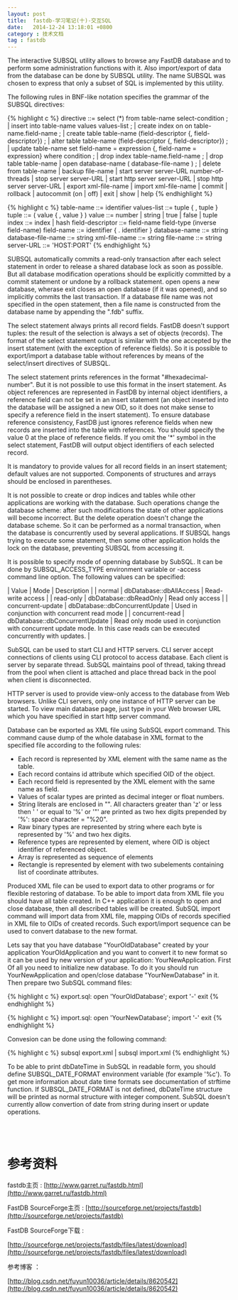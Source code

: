 ```yaml
---
layout: post
title:  fastdb-学习笔记(十)-交互SQL
date:   2014-12-24 13:18:01 +0800
category : 技术文档
tag : fastdb
---
```


The interactive SUBSQL utility allows to browse any FastDB database and to perform some administration functions with it. Also import/export of data from the database can be done by SUBSQL utility. The name SUBSQL was chosen to express that only a subset of SQL is implemented by this utility.

The following rules in BNF-like notation specifies the grammar of the SUBSQL directives:

{% highlight c %}
directive ::= 
    select (*) from table-name select-condition ;
  | insert into table-name values values-list ;
  | create index on on table-name.field-name ;
  | create table table-name (field-descriptor {, field-descriptor}) ;
  | alter table table-name (field-descriptor {, field-descriptor}) ;
  | update table-name set field-name = expression {, field-name = expression} where condition ;
  | drop index table-name.field-name ;
  | drop table table-name
  | open database-name ( database-file-name ) ;
  | delete from table-name
  | backup file-name
  | start server server-URL number-of-threads
  | stop server server-URL
  | start http server server-URL 
  | stop http server server-URL
  | export xml-file-name
  | import xml-file-name
  | commit
  | rollback
  | autocommit (on | off)
  | exit
  | show
  | help
{% endhighlight %}

{% highlight c %}
table-name ::= identifier
values-list ::= tuple { , tuple }
tuple ::= ( value { , value } )
value ::= number | string | true | false 
               | tuple
index ::= index | hash
field-descriptor ::= field-name field-type (inverse field-name)
field-name ::= identifier { . identifier }
database-name ::= string
database-file-name ::= string
xml-file-name ::= string
file-name ::= string
server-URL ::= 'HOST:PORT'
{% endhighlight %}

SUBSQL automatically commits a read-only transaction after each select statement in order to release a shared database lock as soon as possible. But all database modification operations should be explicitly committed by a commit statement or undone by a rollback statement. open opens a new database, wherase exit closes an open database (if it was opened), and so implicitly commits the last transaction. If a database file name was not specified in the open statement, then a file name is constructed from the database name by appending the ".fdb" suffix.

The select statement always prints all record fields. FastDB doesn't support tuples: the result of the selection is always a set of objects (records). The format of the select statement output is similar with the one accepted by the insert statement (with the exception of reference fields). So it is possible to export/import a database table without references by means of the select/insert directives of SUBSQL.

The select statement prints references in the format "#hexadecimal-number". But it is not possible to use this format in the insert statement. As object references are represented in FastDB by internal object identifiers, a reference field can not be set in an insert statement (an object inserted into the database will be assigned a new OID, so it does not make sense to specify a reference field in the insert statement). To ensure database reference consistency, FastDB just ignores reference fields when new records are inserted into the table with references. You should specify the value 0 at the place of reference fields. If you omit the '*' symbol in the select statement, FastDB will output object identifiers of each selected record.

It is mandatory to provide values for all record fields in an insert statement; default values are not supported. Components of structures and arrays should be enclosed in parentheses.

It is not possible to create or drop indices and tables while other applications are working with the database. Such operations change the database scheme: after such modifications the state of other applications will become incorrect. But the delete operation doesn't change the database scheme. So it can be performed as a normal transaction, when the database is concurrently used by several applications. If SUBSQL hangs trying to execute some statement, then some other application holds the lock on the database, preventing SUBSQL from accessing it.

It is possible to specify mode of openning database by SubSQL. It can be done by SUBSQL_ACCESS_TYPE environment variable or -access command line option. The following values can be specified:


| Value | Mode | Description |
| normal | dbDatabase::dbAllAccess | Read-write access |
| read-only | dbDatabase::dbReadOnly | Read only access |
| concurrent-update | dbDatabase::dbConcurrentUpdate | Used in conjunction with concurrent read mode |
| concurrent-read | dbDatabase::dbConcurrentUpdate | Read only mode used in conjunction with concurrent update mode. In this case reads can be executed concurrently with updates. |

SubSQL can be used to start CLI and HTTP servers. CLI server accept connections of clients using CLI protocol to access database. Each client is server by separate thread. SubSQL maintains pool of thread, taking thread from the pool when client is attached and place thread back in the pool when client is disconnected.

HTTP server is used to provide view-only access to the database from Web browsers. Unlike CLI servers, only one instance of HTTP server can be started. To view main database page, just type in your Web browser URL which you have specified in start http server command.

Database can be exported as XML file using SubSQL export command. This command cause dump of the whole database in XML format to the specified file according to the following rules:

* Each record is represented by XML element with the same name as the table.
* Each record contains id attribute which specified OID of the object.
* Each record field is represented by the XML element with the same name as field.
* Values of scalar types are printed as decimal integer or float numbers.
* String literals are enclosed in "". All characters greater than 'z' or less then ' ' or equal to '%' or '"' are printed as two hex digits prepended by '%': space character = "%20".
* Raw binary types are represented by string where each byte is represented by '%' and two hex digits.
* Reference types are represented by <ref id=OID/> element, where OID is object identifier of referenced object.
* Array is represented as sequence of <array-element> elements
* Rectangle is represented by <rectangle> element with two <vertex> subelements containing list of coordinate attributes.

Produced XML file can be used to export data to other programs or for flexible restoring of database. To be able to import data from XML file you should have all table created. In C++ application it is enough to open and close database, then all described tables will be created. SubSQL import command will import data from XML file, mapping OIDs of records specified in XML file to OIDs of created records. Such export/import sequence can be used to convert database to the new format.

Lets say that you have database "YourOldDatabase" created by your application YourOldApplication and you want to convert it to new format so it can be used by new version of your application: YourNewApplication. First Of all you need to initialize new database. To do it you should run YourNewApplication and open/close database "YourNewDatabase" in it. Then prepare two SubSQL command files:

{% highlight c %}
export.sql:
open 'YourOldDatabase';
export '-'
exit
{% endhighlight %}

{% highlight c %}
import.sql:
open 'YourNewDatabase';
import '-'
exit
{% endhighlight %}

Convesion can be done using the following command:

{% highlight c %}
subsql export.xml | subsql import.xml
{% endhighlight %}

To be able to print dbDateTime in SubSQL in readable form, you should define SUBSQL_DATE_FORMAT environment variable (for example '%c'). To get more information about date time formats see documentation of strftime function. If SUBSQL_DATE_FORMAT is not defined, dbDateTime structure will be printed as normal structure with integer component. SubSQL doesn't currently allow convertion of date from string during insert or update operations.

<br>
<br>

参考资料
=================================

fastdb主页 : [http://www.garret.ru/fastdb.html](http://www.garret.ru/fastdb.html)

FastDB SourceForge主页 : [http://sourceforge.net/projects/fastdb](http://sourceforge.net/projects/fastdb)

FastDB SourceForge下载 :

[http://sourceforge.net/projects/fastdb/files/latest/download](http://sourceforge.net/projects/fastdb/files/latest/download)

参考博客 ：

[http://blog.csdn.net/fuyun10036/article/details/8620542](http://blog.csdn.net/fuyun10036/article/details/8620542)